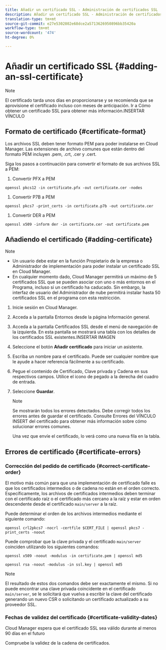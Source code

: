```yaml
---
title: Añadir un certificado SSL - Administración de certificados SSL
description: Añadir un certificado SSL - Administración de certificados SSL
translation-type: tm+mt
source-git-commit: e27e5302802e68dce2a5713626950896bb35420a
workflow-type: tm+mt
source-wordcount: '474'
ht-degree: 0%

---
```



# Añadir un certificado SSL {#adding-an-ssl-certificate}

>[!NOTE]
>El certificado tarda unos días en proporcionarse y se recomienda que se aprovisione el certificado incluso con meses de anticipación. Ir a Cómo obtener un certificado SSL para obtener más información.INSERTAR VÍNCULO

## Formato de certificado {#certificate-format}

Los archivos SSL deben tener formato PEM para poder instalarse en Cloud Manager. Las extensiones de archivo comunes que están dentro del formato PEM incluyen .pem, .crt, .cer y .cert.

Siga los pasos a continuación para convertir el formato de sus archivos SSL a PEM:

1. Convertir PFX a PEM

`openssl pkcs12 -in certificate.pfx -out certificate.cer -nodes`

1. Convertir P7B a PEM

`openssl pkcs7 -print_certs -in certificate.p7b -out certificate.cer`

1. Convertir DER a PEM

`openssl x509 -inform der -in certificate.cer -out certificate.pem`

## Añadiendo el certificado {#adding-certificate}

>[!NOTE]
>* Un usuario debe estar en la función Propietario de la empresa o Administrador de implementación para poder instalar un certificado SSL en Cloud Manager.
>* En cualquier momento dado, Cloud Manager permitirá un máximo de 5 certificados SSL que se pueden asociar con uno o más entornos en el Programa, incluso si un certificado ha caducado. Sin embargo, la interfaz de usuario del Administrador de nube permitirá instalar hasta 50 certificados SSL en el programa con esta restricción.


1. Inicie sesión en Cloud Manager.
1. Acceda a la pantalla Entornos desde la página Información general.
1. Acceda a la pantalla Certificados SSL desde el menú de navegación de la izquierda. En esta pantalla se mostrará una tabla con los detalles de los certificados SSL existentes.INSERTAR IMAGEN
1. Seleccione el botón **Añadir certificado** para iniciar un asistente.
1. Escriba un nombre para el certificado. Puede ser cualquier nombre que le ayude a hacer referencia fácilmente a su certificado.
1. Pegue el contenido de Certificado, Clave privada y Cadena en sus respectivos campos. Utilice el icono de pegado a la derecha del cuadro de entrada.
1. Seleccione **Guardar**.

   >[!NOTE]
   >Se mostrarán todos los errores detectados. Debe corregir todos los errores antes de guardar el certificado. Consulte Errores del VÍNCULO INSERT del certificado para obtener más información sobre cómo solucionar errores comunes.

   Una vez que envíe el certificado, lo verá como una nueva fila en la tabla.

## Errores de certificado {#certificate-errors}

### Corrección del pedido de certificado {#correct-certificate-order}

El motivo más común para que una implementación de certificado falle es que los certificados intermedios o de cadena no están en el orden correcto. Específicamente, los archivos de certificados intermedios deben terminar con el certificado raíz o el certificado más cercano a la raíz y estar en orden descendente desde el certificado `main/server` a la raíz.

Puede determinar el orden de los archivos intermedios mediante el siguiente comando:

`openssl crl2pkcs7 -nocrl -certfile $CERT_FILE | openssl pkcs7 -print_certs -noout`

Puede comprobar que la clave privada y el certificado `main/server` coinciden utilizando los siguientes comandos:

`openssl x509 -noout -modulus -in certificate.pem | openssl md5`

`openssl rsa -noout -modulus -in ssl.key | openssl md5`

>[!NOTE]
>El resultado de estos dos comandos debe ser exactamente el mismo. Si no puede encontrar una clave privada coincidente en el certificado `main/server`, se le solicitará que vuelva a escribir la clave del certificado generando un nuevo CSR o solicitando un certificado actualizado a su proveedor SSL.

### Fechas de validez del certificado {#certificate-validity-dates}

Cloud Manager espera que el certificado SSL sea válido durante al menos 90 días en el futuro

Compruebe la validez de la cadena de certificados.
